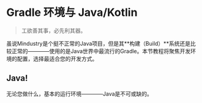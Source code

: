 # Gradle 环境与 Java/Kotlin

> 工欲善其事，必先利其器。

虽说Mindustry是个挺不正常的Java项目，但是其**构建（Build）**系统还是比较正常的————使用的是Java世界中最流行的Gradle。本节教程将聚焦开发环境的配置，选择最适合您的开发方式。

## Java!

无论您做什么，基本的运行环境————Java是不可或缺的。

